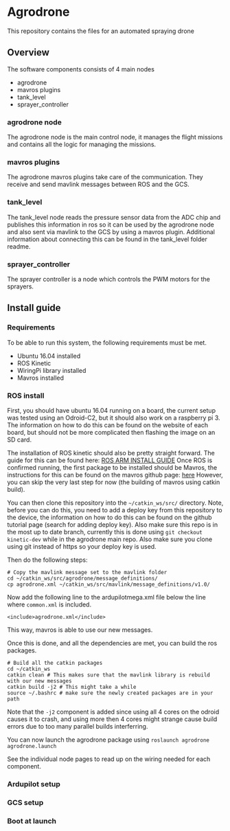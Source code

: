 # Agrodrone
This repository contains the files for an automated spraying drone

## Overview
The software components consists of 4 main nodes
- agrodrone
- mavros plugins
- tank_level
- sprayer_controller

### agrodrone node
The agrodrone node is the main control node, it manages the flight missions and contains all the logic for managing the missions.

### mavros plugins
The agrodrone mavros plugins take care of the communication. They receive and send mavlink messages between ROS and the GCS. 

### tank_level
The tank_level node reads the pressure sensor data from the ADC chip and publishes this information in ros so it can be used by
the agrodrone node and also sent via mavlink to the GCS by using a mavros plugin. Additional information about connecting this can be found in the 
tank_level folder readme.

### sprayer_controller
The sprayer controller is a node which controls the PWM motors for the sprayers. 

## Install guide 
### Requirements
To be able to run this system, the following requirements must be met.

- Ubuntu 16.04 installed
- ROS Kinetic
- WiringPi library installed
- Mavros installed

### ROS install
First, you should have ubuntu 16.04 running on a board, the current setup was tested using an Odroid-C2, but it should also work on a raspberry pi 3.
The information on how to do this can be found on the website of each board, but should not be more complicated then flashing the image on an SD card.

The installation of ROS kinetic should also be pretty straight forward. The guide for this can be found here:  [ROS ARM INSTALL GUIDE](http://wiki.ros.org/action/show/kinetic/Installation/Ubuntu?action=show&redirect=kinetic%2FInstallation%2FUbuntuARM)
Once ROS is confirmed running, the first package to be installed should be Mavros, the instructions for this can be found on the mavros github page: [here](https://github.com/mavlink/mavros/blob/master/mavros/README.md#installation)
However, you can skip the very last step for now (the building of mavros using catkin build).

You can then clone this repository into the `~/catkin_ws/src/` directory. Note, before you can do this, you need to add a deploy key from this repository to the device, the 
information on how to do this can be found on the github tutorial page (search for adding deploy key). Also make sure this repo is in the most up to date branch,
currently this is done using `git checkout kinetic-dev` while in the agrodrone main repo. Also make sure you clone using git instead of https so your deploy key is used.

Then do the following steps:
```
# Copy the mavlink message set to the mavlink folder
cd ~/catkin_ws/src/agrodrone/message_definitions/
cp agrodrone.xml ~/catkin_ws/src/mavlink/message_definitions/v1.0/
```
Now add the following line to the ardupilotmega.xml file below the line where `common.xml` is included.
```
<include>agrodrone.xml</include>
```
This way, mavros is able to use our new messages.

Once this is done, and all the dependencies are met, you can build the ros packages.

```
# Build all the catkin packages
cd ~/catkin_ws
catkin clean # This makes sure that the mavlink library is rebuild with our new messages
catkin build -j2 # This might take a while
source ~/.bashrc # make sure the newly created packages are in your path
```
Note that the `-j2` component is added since using all 4 cores on the odroid causes it to crash, and using more then 4 cores might strange cause build errors due to too many parallel builds interferring.

You can now launch the agrodrone package using `roslaunch agrodrone agrodrone.launch`

See the individual node pages to read up on the wiring needed for each component.

### Ardupilot setup

### GCS setup

### Boot at launch
